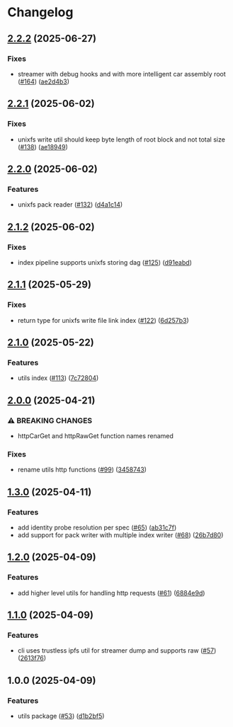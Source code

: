 # Changelog

## [2.2.2](https://github.com/vasco-santos/hash-stream/compare/utils-v2.2.1...utils-v2.2.2) (2025-06-27)


### Fixes

* streamer with debug hooks and with more intelligent car assembly root ([#164](https://github.com/vasco-santos/hash-stream/issues/164)) ([ae2d4b3](https://github.com/vasco-santos/hash-stream/commit/ae2d4b38ac249d8ce49542d66807f94dfb672b34))

## [2.2.1](https://github.com/vasco-santos/hash-stream/compare/utils-v2.2.0...utils-v2.2.1) (2025-06-02)


### Fixes

* unixfs write util should keep byte length of root block and not total size ([#138](https://github.com/vasco-santos/hash-stream/issues/138)) ([ae18949](https://github.com/vasco-santos/hash-stream/commit/ae18949f1b70c330d73759282cee7d9f98b86f57))

## [2.2.0](https://github.com/vasco-santos/hash-stream/compare/utils-v2.1.2...utils-v2.2.0) (2025-06-02)


### Features

* unixfs pack reader ([#132](https://github.com/vasco-santos/hash-stream/issues/132)) ([d4a1c14](https://github.com/vasco-santos/hash-stream/commit/d4a1c14edeb023e088862c55e195307ed429f4a8))

## [2.1.2](https://github.com/vasco-santos/hash-stream/compare/utils-v2.1.1...utils-v2.1.2) (2025-06-02)


### Fixes

* index pipeline supports unixfs storing dag ([#125](https://github.com/vasco-santos/hash-stream/issues/125)) ([d91eabd](https://github.com/vasco-santos/hash-stream/commit/d91eabde093fbae3bd0098ba537d77210f2a9bbb))

## [2.1.1](https://github.com/vasco-santos/hash-stream/compare/utils-v2.1.0...utils-v2.1.1) (2025-05-29)


### Fixes

* return type for unixfs write file link index ([#122](https://github.com/vasco-santos/hash-stream/issues/122)) ([6d257b3](https://github.com/vasco-santos/hash-stream/commit/6d257b39868e513e842c11c5e224bf07bb9acbe9))

## [2.1.0](https://github.com/vasco-santos/hash-stream/compare/utils-v2.0.0...utils-v2.1.0) (2025-05-22)


### Features

* utils index ([#113](https://github.com/vasco-santos/hash-stream/issues/113)) ([7c72804](https://github.com/vasco-santos/hash-stream/commit/7c7280490f26f01a5413c3c784bcbea6e5f87252))

## [2.0.0](https://github.com/vasco-santos/hash-stream/compare/utils-v1.3.0...utils-v2.0.0) (2025-04-21)


### ⚠ BREAKING CHANGES

* httpCarGet and httpRawGet function names renamed

### Fixes

* rename utils http functions ([#99](https://github.com/vasco-santos/hash-stream/issues/99)) ([3458743](https://github.com/vasco-santos/hash-stream/commit/3458743bb4eb5404f67b5cfaca9dbd2cc91c07b1))

## [1.3.0](https://github.com/vasco-santos/hash-stream/compare/utils-v1.2.0...utils-v1.3.0) (2025-04-11)


### Features

* add identity probe resolution per spec ([#65](https://github.com/vasco-santos/hash-stream/issues/65)) ([ab31c7f](https://github.com/vasco-santos/hash-stream/commit/ab31c7f005508223ad647ef1a9df30aa8a55eb7a))
* add support for pack writer with multiple index writer ([#68](https://github.com/vasco-santos/hash-stream/issues/68)) ([26b7d80](https://github.com/vasco-santos/hash-stream/commit/26b7d80d64d3f6402096c191ed486d1b7431c892))

## [1.2.0](https://github.com/vasco-santos/hash-stream/compare/utils-v1.1.0...utils-v1.2.0) (2025-04-09)


### Features

* add higher level utils for handling http requests ([#61](https://github.com/vasco-santos/hash-stream/issues/61)) ([6884e9d](https://github.com/vasco-santos/hash-stream/commit/6884e9de91ee195f8403cb309f1fc90291452e37))

## [1.1.0](https://github.com/vasco-santos/hash-stream/compare/utils-v1.0.0...utils-v1.1.0) (2025-04-09)


### Features

* cli uses trustless ipfs util for streamer dump and supports raw ([#57](https://github.com/vasco-santos/hash-stream/issues/57)) ([2613f76](https://github.com/vasco-santos/hash-stream/commit/2613f76ced81c98bd042dc1ab0f37c554d7afdf0))

## 1.0.0 (2025-04-09)


### Features

* utils package ([#53](https://github.com/vasco-santos/hash-stream/issues/53)) ([d1b2bf5](https://github.com/vasco-santos/hash-stream/commit/d1b2bf5702ce394dca4e6f3812712d556621fd4f))

